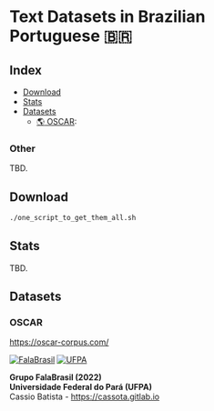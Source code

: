 # Text Datasets in Brazilian Portuguese :brazil:

## Index

- [Download](#download)
- [Stats](#stats)
- [Datasets](#datasets)
    - [:earth_americas: OSCAR](#cetuc):

### Other

TBD.


## Download

```bash
./one_script_to_get_them_all.sh
```


## Stats

TBD.


## Datasets 

### OSCAR

https://oscar-corpus.com/


[![FalaBrasil](https://gitlab.com/falabrasil/avatars/-/raw/main/logo_fb_git_footer.png)](https://ufpafalabrasil.gitlab.io/ "Visite o site do Grupo FalaBrasil") [![UFPA](https://gitlab.com/falabrasil/avatars/-/raw/main/logo_ufpa_git_footer.png)](https://portal.ufpa.br/ "Visite o site da UFPA")

__Grupo FalaBrasil (2022)__     
__Universidade Federal do Pará (UFPA)__       
Cassio Batista - https://cassota.gitlab.io
